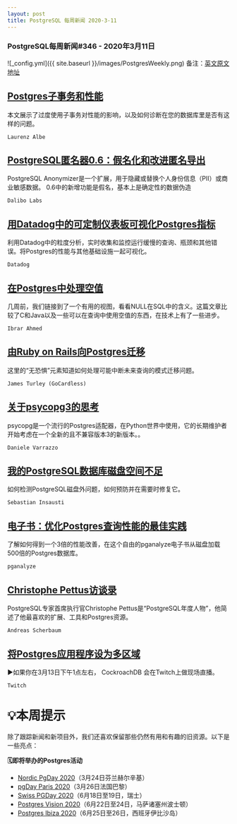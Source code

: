 ```yaml
---
layout: post
title: PostgreSQL 每周新闻 2020-3-11
---
```

### PostgreSQL每周新闻#346 - 2020年3月11日
![_config.yml]({{ site.baseurl }}/images/PostgresWeekly.png)
备注：[英文原文地址](https://postgresweekly.com/issues/346)

## [Postgres子事务和性能](https://postgresweekly.com/link/85105/web)
本文展示了过度使用子事务对性能的影响，以及如何诊断在您的数据库里是否有这样的问题。


`Laurenz Albe `
## [PostgreSQL匿名器0.6：假名化和改进匿名导出](https://postgresweekly.com/link/85106/web)
PostgreSQL Anonymizer是一个扩展，用于隐藏或替换个人身份信息（PII）或商业敏感数据。 0.6中的新增功能是假名，基本上是确定性的数据伪造

`Dalibo Labs `

## [用Datadog中的可定制仪表板可视化Postgres指标](https://postgresweekly.com/link/85107/web)
利用Datadog中的粒度分析，实时收集和监控运行缓慢的查询、瓶颈和其他错误。将Postgres的性能与其他基础设施一起可视化。


`Datadog `
## [在Postgres中处理空值](https://postgresweekly.com/link/85108/web)
几周前，我们链接到了一个有用的视图，看看NULL在SQL中的含义。这篇文章比较了C和Java以及一些可以在查询中使用空值的东西，在技术上有了一些进步。


`Ibrar Ahmed `
## [由Ruby on Rails向Postgres迁移](https://postgresweekly.com/link/85110/web)
这里的“无恐惧”元素知道如何处理可能中断未来查询的模式迁移问题。

`James Turley (GoCardless) `

## [关于psycopg3的思考](https://postgresweekly.com/link/85118/web)
psycopg是一个流行的Postgres适配器，在Python世界中使用，它的长期维护者开始考虑在一个全新的且不兼容版本3的新版本。。


`Daniele Varrazzo `
## [我的PostgreSQL数据库磁盘空间不足](https://postgresweekly.com/link/85120/web)
如何检测PostgreSQL磁盘外问题，如何预防并在需要时修复它。

`Sebastian Insausti `

## [电子书：优化Postgres查询性能的最佳实践](https://postgresweekly.com/link/85121/web)
了解如何得到一个3倍的性能改善，在这个自由的pganalyze电子书从磁盘加载500倍的Postgres数据库。


`pganalyze `
## [Christophe Pettus访谈录](https://postgresweekly.com/link/85122/web)
PostgreSQL专家首席执行官Christophe Pettus是“PostgreSQL年度人物”，他简述了他最喜欢的扩展、工具和Postgres资源。

`Andreas Scherbaum `

## [将Postgres应用程序设为多区域](https://postgresweekly.com/link/85123/web)
▶如果你在3月13日下午1点左右， CockroachDB 会在Twitch上做现场直播。


`Twitch `
# 💡本周提示


除了跟踪新闻和新项目外，我们还喜欢保留那些仍然有用和有趣的旧资源。以下是一些亮点：


**🗓即将举办的Postgres活动**
- [Nordic PgDay 2020](https://postgresweekly.com/link/85124/web)（3月24日芬兰赫尔辛基）
- [pgDay Paris 2020](https://postgresweekly.com/link/85125/web)（3月26日法国巴黎）
- [Swiss PGDay 2020](https://postgresweekly.com/link/85126/web)（6月18日至19日，瑞士）
- [Postgres Vision 2020](https://postgresweekly.com/link/85127/web)（6月22日至24日，马萨诸塞州波士顿）
- [Postgres Ibiza 2020](https://postgresweekly.com/link/85128/web)（6月25日至26日，西班牙伊比沙岛）
